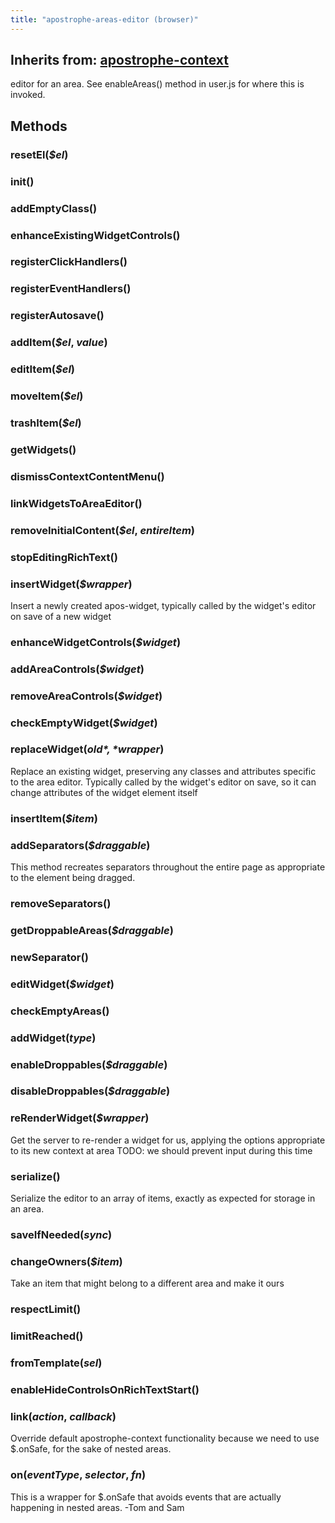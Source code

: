 ```yaml
---
title: "apostrophe-areas-editor (browser)"
---
```

## Inherits from: [apostrophe-context](../apostrophe-utils/browser-apostrophe-context.html)
editor for an area. See enableAreas() method
in user.js for where this is invoked.



## Methods
### resetEl(*$el*)

### init()

### addEmptyClass()

### enhanceExistingWidgetControls()

### registerClickHandlers()

### registerEventHandlers()

### registerAutosave()

### addItem(*$el*, *value*)

### editItem(*$el*)

### moveItem(*$el*)

### trashItem(*$el*)

### getWidgets()

### dismissContextContentMenu()

### linkWidgetsToAreaEditor()

### removeInitialContent(*$el*, *entireItem*)

### stopEditingRichText()

### insertWidget(*$wrapper*)
Insert a newly created apos-widget, typically called by the
widget's editor on save of a new widget
### enhanceWidgetControls(*$widget*)

### addAreaControls(*$widget*)

### removeAreaControls(*$widget*)

### checkEmptyWidget(*$widget*)

### replaceWidget(*$old*, *$wrapper*)
Replace an existing widget, preserving any classes and
attributes specific to the area editor. Typically
called by the widget's editor on save, so it can change
attributes of the widget element itself
### insertItem(*$item*)

### addSeparators(*$draggable*)
This method recreates separators throughout the entire page as appropriate
to the element being dragged.
### removeSeparators()

### getDroppableAreas(*$draggable*)

### newSeparator()

### editWidget(*$widget*)

### checkEmptyAreas()

### addWidget(*type*)

### enableDroppables(*$draggable*)

### disableDroppables(*$draggable*)

### reRenderWidget(*$wrapper*)
Get the server to re-render a widget for us, applying the
options appropriate to its new context at area
TODO: we should prevent input during this time
### serialize()
Serialize the editor to an array of items, exactly as expected for
storage in an area.
### saveIfNeeded(*sync*)

### changeOwners(*$item*)
Take an item that might belong to a different
area and make it ours
### respectLimit()

### limitReached()

### fromTemplate(*sel*)

### enableHideControlsOnRichTextStart()

### link(*action*, *callback*)
Override default apostrophe-context functionality because we
need to use $.onSafe, for the sake of nested areas.
### on(*eventType*, *selector*, *fn*)
This is a wrapper for $.onSafe that avoids events that are actually
happening in nested areas. -Tom and Sam
